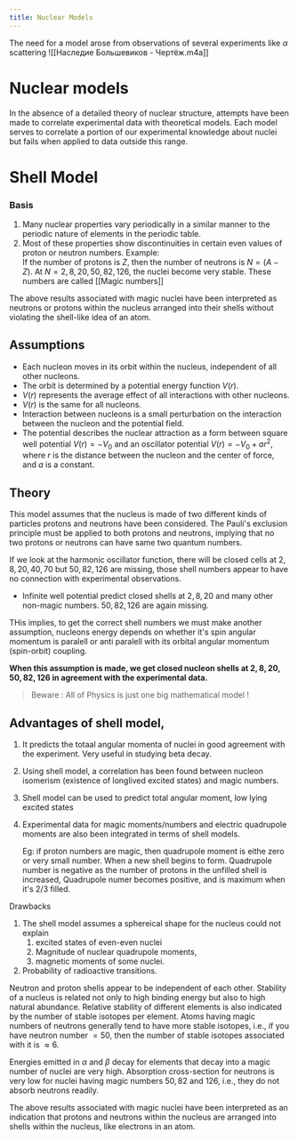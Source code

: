 ```yaml
---
title: Nuclear Models
---
```


The need for a model arose from observations of several experiments like $\alpha$ scattering
![[Наследие Большевиков - Чертёж.m4a]]
# Nuclear models

In the absence of a detailed theory of nuclear structure, attempts have been made to correlate experimental data with theoretical models. Each model serves to correlate a portion of our experimental knowledge about nuclei but fails when applied to data outside this range.
# Shell Model

### Basis
1. Many nuclear properties vary periodically in a similar manner to the periodic nature of elements in the periodic table. 
2. Most of these properties show discontinuities in certain even values of proton or neutron numbers.
   Example:  
   If the number of protons is $Z$, then the number of neutrons is $N = (A - Z)$.
   At $N = 2, 8, 20, 50, 82, 126$, the nuclei become very stable. These numbers are called [[Magic numbers]]
   
The above results associated with magic nuclei have been interpreted as neutrons or protons within the nucleus arranged into their shells without violating the shell-like idea of an atom.

## Assumptions

- Each nucleon moves in its orbit within the nucleus, independent of all other nucleons.
- The orbit is determined by a potential energy function $V(r)$.
- $V(r)$ represents the average effect of all interactions with other nucleons.
- $V(r)$ is the same for all nucleons.
- Interaction between nucleons is a small perturbation on the interaction between the nucleon and the potential field.
- The potential describes the nuclear attraction as a form between square well potential $V(r) = -V_0$ and an oscillator potential $V(r) = -V_0 + a r^2$, where $r$ is the distance between the nucleon and the center of force, and $a$ is a constant.

## Theory
This model assumes that the nucleus is made of two different kinds of particles protons and neutrons have been considered. The Pauli's exclusion principle must be applied to both protons and neutrons, implying that no two protons or neutrons can have same two quantum numbers. 

If we look at the harmonic oscillator function, there will be closed cells at $2, 8, 20, 40,70$ but  $50, 82, 126$ are missing, those shell numbers appear to have no connection with experimental observations. 

- Infinite well potential predict closed shells at $2,8,20$ and many other non-magic numbers. $50,82,126$ are again missing. 

THis implies, to get the correct shell numbers we must make another assumption, nucleons energy depends on whether it's spin angular momentum is paralell or anti paralell with its orbital angular momentum (spin-orbit) coupling. 

**When this assumption is made, we get closed nucleon shells at $2,8,20,50,82,126$  in agreement with the experimental data.** 

> Beware : All of Physics is just one big mathematical model !

## Advantages of shell model, 
1. It predicts the totaal angular momenta of nuclei in good agreement with the experiment. Very useful in studying beta decay. 
2. Using shell model, a correlation has been found between nucleon isomerism (existence of longlived excited states) and magic numbers. 
3. Shell model can be used to predict total angular moment, low lying excited states
4. Experimental data for magic moments/numbers and electric quadrupole moments are also been integrated in terms of shell models.
   
   Eg: if proton numbers are magic, then quadrupole moment is eithe zero or very small number. When a new shell begins to form. Quadrupole number is negative as the number of protons in the unfilled shell is increased, Quadrupole numer becomes positive, and is maximum when it's 2/3 filled. 

Drawbacks 
1. The shell model assumes a sphereical shape for the nucleus could not explain 
	1. excited states of even-even nuclei
	2. Magnitude of nuclear quadrupole moments, 
	3. magnetic moments of some nuclei. 
2. Probability of radioactive transitions. 

Neutron and proton shells appear to be independent of each other. Stability of a nucleus is related not only to high binding energy but also to high natural abundance. Relative stability of different elements is also indicated by the number of stable isotopes per element. Atoms having magic numbers of neutrons generally tend to have more stable isotopes, i.e., if you have neutron number $= 50$, then the number of stable isotopes associated with it is $\approx 6$.

Energies emitted in $\alpha$ and $\beta$ decay for elements that decay into a magic number of nuclei are very high. Absorption cross-section for neutrons is very low for nuclei having magic numbers $50, 82$ and $126$, i.e., they do not absorb neutrons readily.

The above results associated with magic nuclei have been interpreted as an indication that protons and neutrons within the nucleus are arranged into shells within the nucleus, like electrons in an atom.


